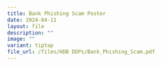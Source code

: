 ```yaml
---
title: Bank Phishing Scam Poster
date: 2024-04-11
layout: file
description: ""
image: ""
variant: tiptap
file_url: /files/HDB DDPs/Bank_Phishing_Scam.pdf
---
```

